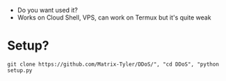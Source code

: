 - Do you want used it?
- Works on Cloud Shell, VPS, can work on Termux but it's quite weak
# Setup?
``git clone https://github.com/Matrix-Tyler/DDoS/", "cd DDoS", "python setup.py``
